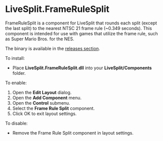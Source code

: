 # LiveSplit.FrameRuleSplit
FrameRuleSplit is a component for LiveSplit that rounds each split (except the last split) to the nearest NTSC 21 frame rule (~0.349 seconds). This component is intended for use with games that utilize the frame rule, such as Super Mario Bros. for the NES.

The binary is available in the <a href="https://github.com/blairmadison11/LiveSplit.FrameRuleSplit/releases">releases section</a>.

To install:

* Place <b>LiveSplit.FrameRuleSplit.dll</b> into your <b>LiveSplit/Components</b> folder.

To enable:

1. Open the <b>Edit Layout</b> dialog.
2. Open the <b>Add Component</b> menu.
3. Open the <b>Control</b> submenu.
4. Select the <b>Frame Rule Split</b> component.
5. Click OK to exit layout settings.

To disable:

* Remove the Frame Rule Split component in layout settings.
